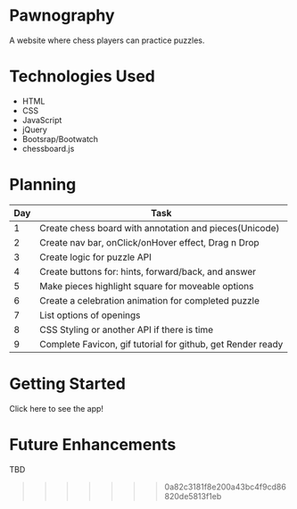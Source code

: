 # Pawnography
A website where chess players can practice puzzles.

# Technologies Used
* HTML
* CSS
* JavaScript
* jQuery
* Bootsrap/Bootwatch
* chessboard.js


# Planning
| Day | Task | 
| -------------- | -------------- |
| 1   | Create chess board with annotation and pieces(Unicode)  | 
| 2   | Create nav bar, onClick/onHover effect, Drag n Drop   | 
| 3   | Create logic for puzzle API  | 
| 4   | Create buttons for: hints, forward/back, and answer | 
| 5   | Make pieces highlight square for moveable options | 
| 6   | Create a celebration animation for completed puzzle   | 
| 7   | List options of openings  | 
| 8   | CSS Styling or another API if there is time   | 
| 9   | Complete Favicon, gif tutorial for github, get Render ready | 

# Getting Started
Click here to see the app!

# Future Enhancements
TBD
>>>>>>> 0a82c3181f8e200a43bc4f9cd86820de5813f1eb
